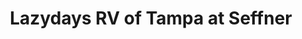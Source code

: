 ---
title: "Lazydays RV of Tampa at Seffner"
url: /seffner/lazydays-rv-of-tampa-at-seffner/
shop: caravan
---